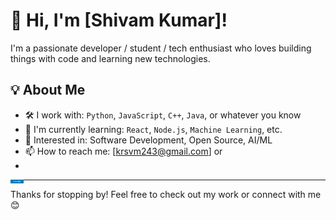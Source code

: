 # 👋 Hi, I'm [Shivam Kumar]!

I'm a passionate developer / student / tech enthusiast who loves building things with code and learning new technologies.

## 💡 About Me

- 🛠️ I work with: `Python`, `JavaScript`, `C++`, `Java`, or whatever you know
- 🌱 I'm currently learning: `React`, `Node.js`, `Machine Learning`, etc.
- 💼 Interested in: Software Development, Open Source, AI/ML
- 📫 How to reach me: [krsvm243@gmail.com] or
-  <a href="https://www.linkedin.com/in/shivam-kumar-b43887321/">
  <img align="left" alt="Shivam kumar Linkdin" width="21px" src="img/68747470733a2f2f696d672e736869656c64732e696f2f7374617469632f76313f6d6573736167653d4c696e6b6564496e266c6f676f3d6c696e6b6564696e266c6162656c3d26636f6c6f723d303037374235266c6f676f436f6c6f723d7768697465266c61626.svg" />
</a>

---

Thanks for stopping by! Feel free to check out my work or connect with me 😊


